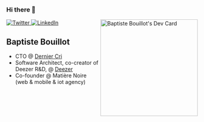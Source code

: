 ### Hi there 👋

<!--
**croustibat/croustibat** is a ✨ _special_ ✨ repository because its `README.md` (this file) appears on your GitHub profile.

Here are some ideas to get you started:

- 🔭 I’m currently working on ...
- 🌱 I’m currently learning ...
- 👯 I’m looking to collaborate on ...
- 🤔 I’m looking for help with ...
- 💬 Ask me about ...
- 📫 How to reach me: ...
- 😄 Pronouns: ...
- ⚡ Fun fact: ...
-->

<div align="left">
  <a href="https://twitter.com/bbbaptiste">
    <img
      src="https://img.shields.io/twitter/follow/bbbaptiste?label=Twitter&logo=twitter&style=flat-square&color=1da1f2&logoColor=ffffff"
      alt="Twitter"
    />
  </a>
  <a href="https://www.linkedin.com/in/baptistebouillot/">
    <img
      src="https://img.shields.io/static/v1?logo=linkedin&style=flat-square&color=0072b1&label=LinkedIn&message=%E2%98%86"
      alt="LinkedIn"
    />
  </a>

  <a href="https://app.daily.dev/croustibat">
    <img 
      src="https://api.daily.dev/devcards/ea7231c5730a4d6ab191a51e77eeb9b6.png?r=wab"
      width="256"
      align="right"
      alt="Baptiste Bouillot's Dev Card"
    />
  </a>
</div>

## Baptiste Bouillot

- CTO @ [Dernier Cri](https://www.derniercri.io)
- Software Architect, co-creator of Deezer R&D, @ [Deezer](https://research.deezer.com/)
- Co-founder @ Matière Noire (web & mobile & iot agency)
